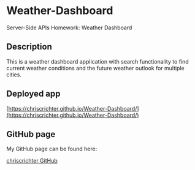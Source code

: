 # Weather-Dashboard
Server-Side APIs Homework: Weather Dashboard

## Description

This is a weather dashboard application with search functionality to find current weather conditions and the future weather outlook for multiple cities.

## Deployed app

[https://chriscrichter.github.io/Weather-Dashboard/](https://chriscrichter.github.io/Weather-Dashboard/)

## GitHub page

My GitHub page can be found here:

[chriscrichter GitHub](https://github.com/chriscrichter)


